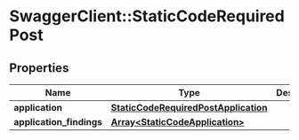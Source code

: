 # SwaggerClient::StaticCodeRequiredPost

## Properties
Name | Type | Description | Notes
------------ | ------------- | ------------- | -------------
**application** | [**StaticCodeRequiredPostApplication**](StaticCodeRequiredPostApplication.md) |  | [optional] 
**application_findings** | [**Array&lt;StaticCodeApplication&gt;**](StaticCodeApplication.md) |  | [optional] 

